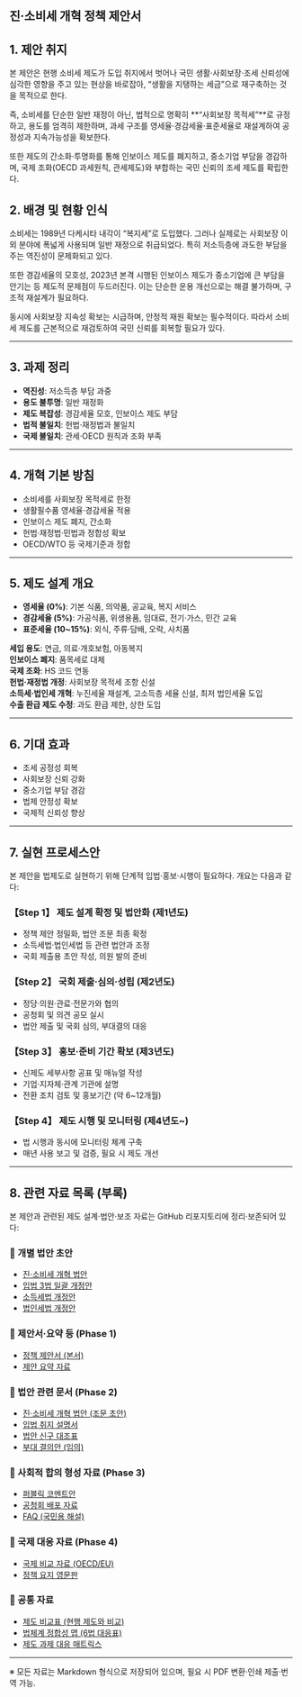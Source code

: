 ## 진·소비세 개혁 정책 제안서

## 1. 제안 취지

본 제안은 현행 소비세 제도가 도입 취지에서 벗어나 국민 생활·사회보장·조세 신뢰성에 심각한 영향을 주고 있는 현상을 바로잡아, “생활을 지탱하는 세금”으로 재구축하는 것을 목적으로 한다.  

즉, 소비세를 단순한 일반 재정이 아닌, 법적으로 명확히 **“사회보장 목적세”**로 규정하고, 용도를 엄격히 제한하며, 과세 구조를 영세율·경감세율·표준세율로 재설계하여 공정성과 지속가능성을 확보한다.  

또한 제도의 간소화·투명화를 통해 인보이스 제도를 폐지하고, 중소기업 부담을 경감하며, 국제 조화(OECD 과세원칙, 관세제도)와 부합하는 국민 신뢰의 조세 제도를 확립한다.  

## 2. 배경 및 현황 인식

소비세는 1989년 다케시타 내각이 “복지세”로 도입했다. 그러나 실제로는 사회보장 이외 분야에 폭넓게 사용되며 일반 재정으로 취급되었다. 특히 저소득층에 과도한 부담을 주는 역진성이 문제화되고 있다.  

또한 경감세율의 모호성, 2023년 본격 시행된 인보이스 제도가 중소기업에 큰 부담을 안기는 등 제도적 문제점이 두드러진다. 이는 단순한 운용 개선으로는 해결 불가하며, 구조적 재설계가 필요하다.  

동시에 사회보장 지속성 확보는 시급하며, 안정적 재원 확보는 필수적이다. 따라서 소비세 제도를 근본적으로 재검토하여 국민 신뢰를 회복할 필요가 있다.  

---

## 3. 과제 정리

- **역진성**: 저소득층 부담 과중  
- **용도 불투명**: 일반 재정화  
- **제도 복잡성**: 경감세율 모호, 인보이스 제도 부담  
- **법적 불일치**: 헌법·재정법과 불일치  
- **국제 불일치**: 관세·OECD 원칙과 조화 부족  

---

## 4. 개혁 기본 방침

- 소비세를 사회보장 목적세로 한정  
- 생활필수품 영세율·경감세율 적용  
- 인보이스 제도 폐지, 간소화  
- 헌법·재정법·민법과 정합성 확보  
- OECD/WTO 등 국제기준과 정합  

---

## 5. 제도 설계 개요

- **영세율 (0%)**: 기본 식품, 의약품, 공교육, 복지 서비스  
- **경감세율 (5%)**: 가공식품, 위생용품, 임대료, 전기·가스, 민간 교육  
- **표준세율 (10~15%)**: 외식, 주류·담배, 오락, 사치품  

**세입 용도**: 연금, 의료·개호보험, 아동복지  
**인보이스 폐지**: 품목세로 대체  
**국제 조화**: HS 코드 연동  
**헌법·재정법 개정**: 사회보장 목적세 조항 신설  
**소득세·법인세 개혁**: 누진세율 재설계, 고소득층 세율 신설, 최저 법인세율 도입  
**수출 환급 제도 수정**: 과도 환급 제한, 상한 도입  

---

## 6. 기대 효과

- 조세 공정성 회복  
- 사회보장 신뢰 강화  
- 중소기업 부담 경감  
- 법제 안정성 확보  
- 국제적 신뢰성 향상  

---

## 7. 실현 프로세스안

본 제안을 법제도로 실현하기 위해 단계적 입법·홍보·시행이 필요하다. 개요는 다음과 같다:

### 【Step 1】 제도 설계 확정 및 법안화 (제1년도)
- 정책 제안 정밀화, 법안 조문 최종 확정  
- 소득세법·법인세법 등 관련 법안과 조정  
- 국회 제출용 초안 작성, 의원 발의 준비  

### 【Step 2】 국회 제출·심의·성립 (제2년도)
- 정당·의원·관료·전문가와 협의  
- 공청회 및 의견 공모 실시  
- 법안 제출 및 국회 심의, 부대결의 대응  

### 【Step 3】 홍보·준비 기간 확보 (제3년도)
- 신제도 세부사항 공표 및 매뉴얼 작성  
- 기업·지자체·관계 기관에 설명  
- 전환 조치 검토 및 홍보기간 (약 6~12개월)  

### 【Step 4】 제도 시행 및 모니터링 (제4년도~)
- 법 시행과 동시에 모니터링 체계 구축  
- 매년 사용 보고 및 검증, 필요 시 제도 개선  

---

## 8. 관련 자료 목록 (부록)

본 제안과 관련된 제도 설계·법안·보조 자료는 GitHub 리포지토리에 정리·보존되어 있다:  

### 🔹 개별 법안 초안
- [진·소비세 개혁 법안](#draft_tax_law)  
- [입법 3법 일괄 개정안](#constitutional_financial_family_reform)  
- [소득세법 개정안](#income_tax_reform)  
- [법인세법 개정안](#corporate_tax_reform)  

### 🔹 제안서·요약 등 (Phase 1)
- [정책 제안서 (본서)](#policy_proposal)  
- [제안 요약 자료](#policy_summary)  

### 🔹 법안 관련 문서 (Phase 2)
- [진·소비세 개혁 법안 (조문 초안)](#draft_tax_law)  
- [입법 취지 설명서](#law_preamble)  
- [법안 신구 대조표](#revision_comparison)  
- [부대 결의안 (임의)](#supplemental_resolutions)  

### 🔹 사회적 합의 형성 자료 (Phase 3)
- [퍼블릭 코멘트안](#public_comment)  
- [공청회 배포 자료](#hearing_materials)  
- [FAQ (국민용 해설)](#faq)  

### 🔹 국제 대응 자료 (Phase 4)
- [국제 비교 자료 (OECD/EU)](#international_comparison)  
- [정책 요지 영문판](../../en/p-0001/#policy_summary_en)  

### 🔹 공통 자료
- [제도 비교표 (현행 제도와 비교)](#comparison_table)  
- [법체계 정합성 맵 (6법 대응표)](#legal_consistency_map)  
- [제도 과제 대응 매트릭스](#legal_issue_matrix)  

---

※ 모든 자료는 Markdown 형식으로 저장되어 있으며, 필요 시 PDF 변환·인쇄 제출·번역 가능.

